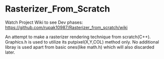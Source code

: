 # Rasterizer_From_Scratch
 Watch Project Wiki to see Dev phases: https://github.com/rupak10987/Rasterizer_from_scratch/wiki
 
 An attempt to make a rasterizer rendering technique from scratch(C++). Graphics.h is used to utilize its putpixel(X,Y,COL) method only. No additional libray is used apart from basic ones(like math.h) which will also discarded later.
